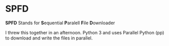 # SPFD

**SPFD** Stands for **S**equential **P**aralell **F**ile **D**ownloader

I threw this together in an afternoon. Python 3 and uses Parallel Python (pp) to download and write the files in parallel.